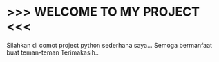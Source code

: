 # >>> WELCOME TO MY PROJECT <<<

Silahkan di comot project python sederhana saya...
Semoga bermanfaat buat teman-teman
Terimakasih..
